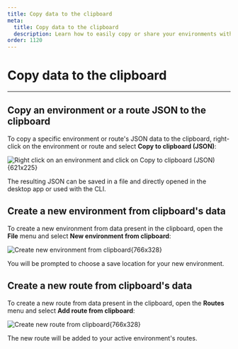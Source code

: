 ```yaml
---
title: Copy data to the clipboard
meta:
  title: Copy data to the clipboard
  description: Learn how to easily copy or share your environments with your team by copying them to the clipboard
order: 1120
---
```


# Copy data to the clipboard

---

## Copy an environment or a route JSON to the clipboard

To copy a specific environment or route's JSON data to the clipboard, right-click on the environment or route and select **Copy to clipboard (JSON)**:

![Right click on an environment and click on Copy to clipboard (JSON){621x225}](/images/docs/v1.17.0/export-clipboard-env.png)

The resulting JSON can be saved in a file and directly opened in the desktop app or used with the CLI.

## Create a new environment from clipboard's data

To create a new environment from data present in the clipboard, open the **File** menu and select **New environment from clipboard**:

![Create new environment from clipboard{766x328}](/images/docs/v1.18.0/new-environment-from-clipboard.png)

You will be prompted to choose a save location for your new environment.

## Create a new route from clipboard's data

To create a new route from data present in the clipboard, open the **Routes** menu and select **Add route from clipboard**:

![Create new route from clipboard{766x328}](/images/docs/v1.18.0/new-route-from-clipboard.png)

The new route will be added to your active environment's routes.
